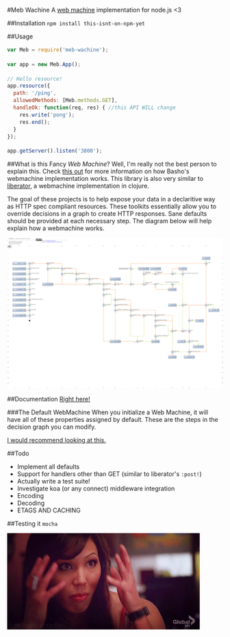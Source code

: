 #Meb Wachine
A [web machine](https://github.com/basho/webmachine/wiki) implementation
for node.js <3


##Installation
`npm install this-isnt-on-npm-yet`


##Usage

```javascript
var Meb = require('meb-wachine');

var app = new Meb.App();

// Hello resource!
app.resource({
  path: '/ping',
  allowedMethods: [Meb.methods.GET],
  handleOk: function(req, res) { //this API WILL change
    res.write('pong');
    res.end();
  }
});

app.getServer().listen('3800');
```


##What is this Fancy *Web Machine*?
Well, I'm really not the best person to explain this. Check
[this out](https://github.com/basho/webmachine/wiki) for more
information on how Basho's webmachine implementation works.
This library is also very similar to
[liberator](http://clojure-liberator.github.io/liberator/),
a webmachine implementation in clojure.


The goal of these projects is to help expose your data in a
declaritive way as HTTP spec compliant resources.
These toolkits essentially allow you to override decisions
in a graph to create HTTP responses. Sane defaults should be
provided at each necessary step. The diagram below will help
explain how a webmachine works.

![flo chart](https://raw.githubusercontent.com/rafkhan/meb-wachine/master/diagram.png)


##Documentation
[Right here!](http://rafkhan.github.io/meb-wachine/Meb.html)

###The Default WebMachine
When you initialize a Web Machine, it will have all of these properties
assigned by default. These are the steps in the decision graph you can
modify.


[I would recommend looking at this.](http://rafkhan.github.io/meb-wachine/module-defaultWM.html)


##Todo
- Implement all defaults
- Support for handlers other than GET (similar to liberator's `:post!`)
- Actually write a test suite!
- Investigate koa (or any connect) middleware integration
- Encoding
- Decoding
- ETAGS AND CACHING

##Testing it
`mocha`

![ayy](https://raw.githubusercontent.com/rafkhan/meb-wachine/master/boom.gif)



